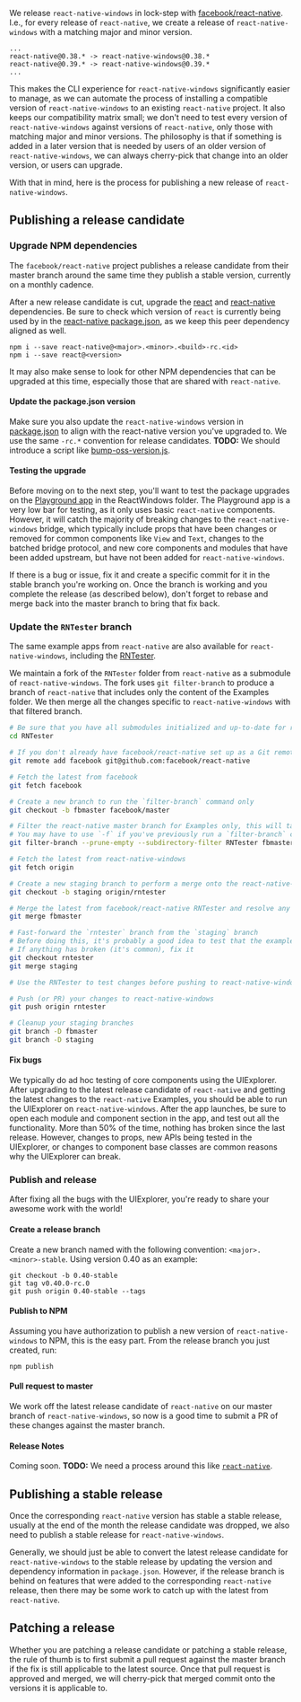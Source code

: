 We release `react-native-windows` in lock-step with [facebook/react-native](https://github.com/facebook/react-native). I.e., for every release of `react-native`, we create a release of `react-native-windows` with a matching major and minor version.

```
...
react-native@0.38.* -> react-native-windows@0.38.*
react-native@0.39.* -> react-native-windows@0.39.*
...
```

This makes the CLI experience for `react-native-windows` significantly easier to manage, as we can automate the process of installing a compatible version of `react-native-windows` to an existing `react-native` project. It also keeps our compatibility matrix small; we don't need to test every version of `react-native-windows` against versions of `react-native`, only those with matching major and minor versions. The philosophy is that if something is added in a later version that is needed by users of an older version of `react-native-windows`, we can always cherry-pick that change into an older version, or users can upgrade.

With that in mind, here is the process for publishing a new release of `react-native-windows`.

## Publishing a release candidate

### Upgrade NPM dependencies

The `facebook/react-native` project publishes a release candidate from their master branch around the same time they publish a stable version, currently on a monthly cadence.

After a new release candidate is cut, upgrade the [react](https://www.npmjs.com/package/react) and [react-native](https://www.npmjs.com/package/react-native) dependencies. Be sure to check which version of `react` is currently being used by in the [react-native package.json](https://github.com/facebook/react-native/blob/master/package.json), as we keep this peer dependency aligned as well.

```
npm i --save react-native@<major>.<minor>.<build>-rc.<id>
npm i --save react@<version>
```

It may also make sense to look for other NPM dependencies that can be upgraded at this time, especially those that are shared with `react-native`.

#### Update the package.json version

Make sure you also update the `react-native-windows` version in [package.json](https://github.com/ReactWindows/react-native-windows/blob/master/RNWCS/package.json) to align with the react-native version you've upgraded to. We use the same `-rc.*` convention for release candidates. **TODO:** We should introduce a script like [bump-oss-version.js](https://github.com/facebook/react-native/blob/master/scripts/bump-oss-version.js).

#### Testing the upgrade

Before moving on to the next step, you'll want to test the package upgrades on the [Playground app](https://github.com/ReactWindows/react-native-windows/tree/master/RNWCS/ReactWindows/Playground) in the ReactWindows folder. The Playground app is a very low bar for testing, as it only uses basic `react-native` components. However, it will catch the majority of breaking changes to the `react-native-windows` bridge, which typically include props that have been changes or removed for common components like `View` and `Text`, changes to the batched bridge protocol, and new core components and modules that have been added upstream, but have not been added for `react-native-windows`.

If there is a bug or issue, fix it and create a specific commit for it in the stable branch you're working on. Once the branch is working and you complete the release (as described below), don't forget to rebase and merge back into the master branch to bring that fix back.

### Update the `RNTester` branch

The same example apps from `react-native` are also available for `react-native-windows`, including the [RNTester](https://github.com/facebook/react-native/tree/master/Examples/UIExplorer).

We maintain a fork of the `RNTester` folder from `react-native` as a submodule of `react-native-windows`. The fork uses `git filter-branch` to produce a branch of `react-native` that includes only the content of the Examples folder. We then merge all the changes specific to `react-native-windows` with that filtered branch.

```bash
# Be sure that you have all submodules initialized and up-to-date for react-native-windows.
cd RNTester

# If you don't already have facebook/react-native set up as a Git remote...
git remote add facebook git@github.com:facebook/react-native

# Fetch the latest from facebook
git fetch facebook

# Create a new branch to run the `filter-branch` command only
git checkout -b fbmaster facebook/master

# Filter the react-native master branch for Examples only, this will take some time
# You may have to use `-f` if you've previously run a `filter-branch` command
git filter-branch --prune-empty --subdirectory-filter RNTester fbmaster

# Fetch the latest from react-native-windows
git fetch origin

# Create a new staging branch to perform a merge onto the react-native-windows `examples` branch
git checkout -b staging origin/rntester

# Merge the latest from facebook/react-native RNTester and resolve any merge conflicts
git merge fbmaster

# Fast-forward the `rntester` branch from the `staging` branch
# Before doing this, it's probably a good idea to test that the examples are working by running them
# If anything has broken (it's common), fix it
git checkout rntester
git merge staging

# Use the RNTester to test changes before pushing to react-native-windows

# Push (or PR) your changes to react-native-windows
git push origin rntester

# Cleanup your staging branches
git branch -D fbmaster
git branch -D staging
```

#### Fix bugs

We typically do ad hoc testing of core components using the UIExplorer. After upgrading to the latest release candidate of `react-native` and getting the latest changes to the `react-native` Examples, you should be able to run the UIExplorer on `react-native-windows`. After the app launches, be sure to open each module and component section in the app, and test out all the functionality. More than 50% of the time, nothing has broken since the last release. However, changes to props, new APIs being tested in the UIExplorer, or changes to component base classes are common reasons why the UIExplorer can break.

### Publish and release

After fixing all the bugs with the UIExplorer, you're ready to share your awesome work with the world!

#### Create a release branch

Create a new branch named with the following convention: `<major>.<minor>-stable`. Using version 0.40 as an example:

```
git checkout -b 0.40-stable
git tag v0.40.0-rc.0
git push origin 0.40-stable --tags
```

#### Publish to NPM

Assuming you have authorization to publish a new version of `react-native-windows` to NPM, this is the easy part. From the release branch you just created, run:

```
npm publish
```

#### Pull request to master

We work off the latest release candidate of `react-native` on our master branch of `react-native-windows`, so now is a good time to submit a PR of these changes against the master branch.

#### Release Notes

Coming soon. **TODO:** We need a process around this like [`react-native`](https://github.com/facebook/react-native/blob/master/Releases.md#make-sure-we-have-release-notes).

## Publishing a stable release

Once the corresponding `react-native` version has stable a stable release, usually at the end of the month the release candidate was dropped, we also need to publish a stable release for `react-native-windows`.

Generally, we should just be able to convert the latest release candidate for `react-native-windows` to the stable release by updating the version and dependency information in `package.json`. However, if the release branch is behind on features that were added to the corresponding `react-native` release, then there may be some work to catch up with the latest from `react-native`.

## Patching a release

Whether you are patching a release candidate or patching a stable release, the rule of thumb is to first submit a pull request against the master branch if the fix is still applicable to the latest source. Once that pull request is approved and merged, we will cherry-pick that merged commit onto the versions it is applicable to.
